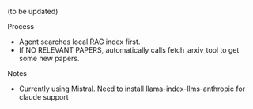 (to be updated)

Process
- Agent searches local RAG index first.
- If NO RELEVANT PAPERS, automatically calls fetch_arxiv_tool to get some new papers. 

Notes
- Currently using Mistral. Need to install llama-index-llms-anthropic for claude support